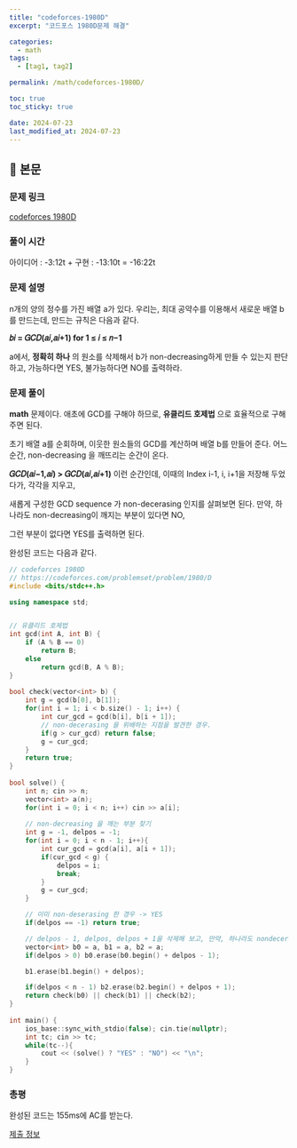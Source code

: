 ```yaml
---
title: "codeforces-1980D"
excerpt: "코드포스 1980D문제 해결"

categories:
  - math
tags:
  - [tag1, tag2]

permalink: /math/codeforces-1980D/

toc: true
toc_sticky: true

date: 2024-07-23
last_modified_at: 2024-07-23
---
```


## 🦥 본문

### 문제 링크

[codeforces 1980D](https://codeforces.com/problemset/problem/1980/D)

### 풀이 시간

아이디어 : -3:12t + 구현 : -13:10t = -16:22t

### 문제 설명

n개의 양의 정수를 가진 배열 a가 있다. 우리는, 최대 공약수를 이용해서 새로운 배열 b를 만드는데, 만드는 규칙은 다음과 같다. 

**𝑏𝑖 = 𝐺𝐶𝐷(𝑎𝑖,𝑎𝑖+1)  for 1 ≤ 𝑖 ≤ 𝑛−1**

a에서, **정확히 하나** 의 원소를 삭제해서 b가 non-decreasing하게 만들 수 있는지 판단하고, 가능하다면 YES, 불가능하다면 NO를 출력하라. 

### 문제 풀이

**math** 문제이다. 애초에 GCD를 구해야 하므로, **유클리드 호제법** 으로 효율적으로 구해 주면 된다. 

초기 배열 a를 순회하며, 이웃한 원소들의 GCD를 계산하며 배열 b를 만들어 준다. 어느 순간, non-decreasing 을 깨뜨리는 순간이 온다. 

**𝐺𝐶𝐷(𝑎𝑖−1,𝑎𝑖) > 𝐺𝐶𝐷(𝑎𝑖,𝑎𝑖+1)** 이런 순간인데, 이때의 Index i-1, i, i+1을 저장해 두었다가, 각각을 지우고, 

새롭게 구성한 GCD sequence 가 non-decerasing 인지를 살펴보면 된다. 만약, 하나라도 non-decreasing이 깨지는 부분이 있다면 NO, 

그런 부분이 없다면 YES를 출력하면 된다. 

완성된 코드는 다음과 같다. 

```cpp
// codeforces 1980D
// https://codeforces.com/problemset/problem/1980/D
#include <bits/stdc++.h>

using namespace std;


// 유클리드 호제법
int gcd(int A, int B) {
    if (A % B == 0)
        return B;
    else
        return gcd(B, A % B);
}
 
bool check(vector<int> b) {
    int g = gcd(b[0], b[1]);
    for(int i = 1; i < b.size() - 1; i++) {
        int cur_gcd = gcd(b[i], b[i + 1]);
        // non-decerasing 을 위배하는 지점을 발견한 경우.
        if(g > cur_gcd) return false;
        g = cur_gcd;
    }
    return true;
}
 
bool solve() {
    int n; cin >> n;
    vector<int> a(n);
    for(int i = 0; i < n; i++) cin >> a[i];
 
    // non-decreasing 을 깨는 부분 찾기
    int g = -1, delpos = -1;
    for(int i = 0; i < n - 1; i++){
        int cur_gcd = gcd(a[i], a[i + 1]);
        if(cur_gcd < g) {
            delpos = i;
            break;
        }
        g = cur_gcd;
    }

    // 이미 non-deserasing 한 경우 -> YES
    if(delpos == -1) return true;

    // delpos - 1, delpos, delpos + 1을 삭제해 보고, 만약, 하나라도 nondecerasing 한 조건을 만족시키는 경우가 있다면, true 를 반환한다. 
    vector<int> b0 = a, b1 = a, b2 = a;
    if(delpos > 0) b0.erase(b0.begin() + delpos - 1);

    b1.erase(b1.begin() + delpos);

    if(delpos < n - 1) b2.erase(b2.begin() + delpos + 1);
    return check(b0) || check(b1) || check(b2);
}
 
int main() {
    ios_base::sync_with_stdio(false); cin.tie(nullptr);
    int tc; cin >> tc;
    while(tc--){
        cout << (solve() ? "YES" : "NO") << "\n";
    }
}

```

### 총평

완성된 코드는 155ms에 AC를 받는다. 

[제출 정보](https://codeforces.com/contest/1980/submission/272102386)




